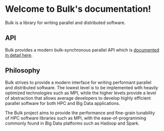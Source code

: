 Welcome to Bulk's documentation!
================================

Bulk is a library for writing parallel and distributed software.

API
---

Bulk provides a modern bulk-synchronous parallel API which is [documented in detail here](api/index.md).

Philosophy
----------

Bulk strives to provide a modern interface for writing performant parallel and distributed software. The lowest level is to be implemented with heavily optimized technologies such as MPI, while the higher levels provide a level of abstraction that allows average developers to develop highly efficient parallel software for both HPC and Big Data applications.

The Bulk project aims to provide the performance and fine-grain tunability of HPC software libraries such as MPI, with the ease-of-programming commonly found in Big Data platforms such as Hadoop and Spark.
